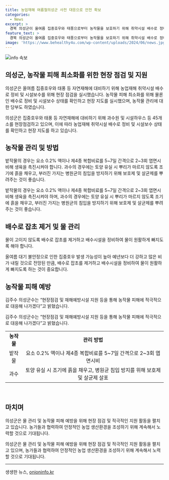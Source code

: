 ```yaml
---
title: 농업재해 여름철의성군 사전 대응으로 안전 확보
categories:
  - News
excerpt: >
  경북 의성군이 올여름 집중호우와 태풍으로부터 농작물을 보호하기 위해 취약시설 배수로 정비 및 현장점검을 실시했다. 뿐만 아니라, 노지 밭작물과 과수의 적절한 관리법과 사전 예방 조치에 대한 안내도 진행되었다. 의성군 김주수 군수는 농작물 피해 최소화를 위해 노력하겠다고 밝혔다. 현장점검과 적극적인 재해 대비 대책으로 농작물 피해를 방지하는 경북 의성군의 노력이 돋보인다. (단어 수: 91)
feature_text: >
  경북 의성군이 올여름 집중호우와 태풍으로부터 농작물을 보호하기 위해 취약시설 배수로 정비 및 현장점검을 실시했다. 뿐만 아니라, 노지 밭작물과 과수의 적절한 관리법과 사전 예방 조치에 대한 안내도 진행되었다. 의성군 김주수 군수는 농작물 피해 최소화를 위해 노력하겠다고 밝혔다. 현장점검과 적극적인 재해 대비 대책으로 농작물 피해를 방지하는 경북 의성군의 노력이 돋보인다. (단어 수: 91)
image: 'https://www.behealthy4u.com/wp-content/uploads/2024/06/news.jpg'
---
```


<p><img src="https://www.behealthy4u.com/wp-content/uploads/2024/06/news.jpg" alt="info 속보" /></p>

<h2 data-ke-size="size26">의성군, 농작물 피해 최소화를 위한 현장 점검 및 지원</h2>

<p>의성군은 올여름 집중호우와 태풍 등 자연재해에 대비하기 위해 농업재해 취약시설 배수로 정비 및 시설보수를 위해 현장 점검을 실시했습니다. 농작물 피해 최소화를 위해 물론인 배수로 정비 및 시설보수 상태를 확인하고 현장 지도를 실시했으며, 농작물 관리에 대한 당부도 하였습니다. </p>

<p data-ke-size="size16">의성군은 집중호우와 태풍 등 자연재해에 대비하기 위해 과수원 및 시설하우스 등 45개소를 현장점검하고 있으며, 이에 따라 농업재해 취약시설 배수로 정비 및 시설보수 상태를 확인하고 현장 지도를 하고 있습니다.</p>

<h2 data-ke-size="size24">농작물 관리 및 방법</h2>

<p>밭작물의 경우는 요소 0.2% 액이나 제4종 복합비료를 5~7일 간격으로 2~3회 엽면시비해 생육을 촉진시켜야 합니다. 과수의 경우에는 토양 유실 시 뿌리가 마르지 않도록 조기에 흙을 채우고, 부러진 가지는 병원균의 침입을 방지하기 위해 보호제 및 살균제를 뿌려주는 것이 좋습니다.</p>

<p data-ke-size="size16">밭작물의 경우는 요소 0.2% 액이나 제4종 복합비료를 5~7일 간격으로 2~3회 엽면시비해 생육을 촉진시켜야 하며, 과수의 경우에는 토양 유실 시 뿌리가 마르지 않도록 조기에 흙을 채우고, 부러진 가지는 병원균의 침입을 방지하기 위해 보호제 및 살균제를 뿌려주는 것이 좋습니다.</p>

<h2 data-ke-size="size24">배수로 잡초 제거 및 물 관리</h2>

<p>물이 고이지 않도록 배수로 잡초를 제거하고 배수시설을 정비하여 물이 원활하게 빠지도록 해야 합니다.</p>

<p data-ke-size="size16">올여름 대기 불안정으로 인한 집중호우 발생 가능성이 높아 예년보다 더 강하고 많은 비가 내릴 것으로 전망된 만큼, 배수로 잡초를 제거하고 배수시설을 정비하여 물이 원활하게 빠지도록 하는 것이 중요합니다.</p>

<h2 data-ke-size="size24">농작물 피해 예방</h2>

<p>김주수 의성군수는 “현장점검 및 재해예방시설 지원 등을 통해 농작물 피해에 적극적으로 대응해 나가겠다”고 밝혔습니다.</p>

<p data-ke-size="size16">김주수 의성군수는 “현장점검 및 재해예방시설 지원 등을 통해 농작물 피해에 적극적으로 대응해 나가겠다”고 밝혔습니다.</p>

<table>
   <tbody>
      <tr>
         <td style="text-align: center; height: 17px;"><b>농작물</b></td>
         <td style="text-align: center; height: 17px;"><b>관리 방법</b></td>
      </tr>
      <tr>
         <td style="text-align: center; height: 17px;">밭작물</td>
         <td style="text-align: center; height: 17px;">요소 0.2% 액이나 제4종 복합비료를 5~7일 간격으로 2~3회 엽면시비</td>
      </tr>
      <tr>
         <td style="text-align: center; height: 17px;">과수</td>
         <td style="text-align: center; height: 17px;">토양 유실 시 조기에 흙을 채우고, 병원균 침입 방지를 위해 보호제 및 살균제 살포</td>
      </tr>
   </tbody>
</table>

<p data-ke-size="size16">&nbsp;</p>

<h2 data-ke-size="size24">마치며</h2>

<p>의성군은 물 관리 및 농작물 피해 예방을 위해 현장 점검 및 적극적인 지원 활동을 펼치고 있습니다. 농가들과 협력하여 안정적인 농업 생산환경을 조성하기 위해 계속해서 노력할 것으로 기대됩니다.</p>

<p data-ke-size="size16">의성군은 물 관리 및 농작물 피해 예방을 위해 현장 점검 및 적극적인 지원 활동을 펼치고 있으며, 농가들과 협력하여 안정적인 농업 생산환경을 조성하기 위해 계속해서 노력할 것으로 기대됩니다.</p>

<hr>

<p data-ke-size="size16"></p>
생생한 뉴스, <a href="https://onioninfo.kr" rel="dofollow">onioninfo.kr</a>


